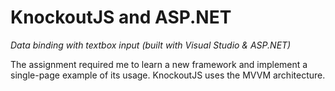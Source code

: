 # KnockoutJS and ASP.NET
_Data binding with textbox input (built with Visual Studio &amp; ASP.NET)_

The assignment required me to learn a new framework and implement a single-page example of its usage. KnockoutJS uses the MVVM architecture.
